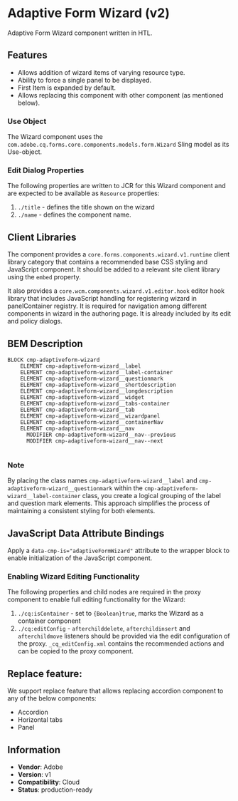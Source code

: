 <!--
Copyright 2023 Adobe

Licensed under the Apache License, Version 2.0 (the "License");
you may not use this file except in compliance with the License.
You may obtain a copy of the License at

    http://www.apache.org/licenses/LICENSE-2.0

Unless required by applicable law or agreed to in writing, software
distributed under the License is distributed on an "AS IS" BASIS,
WITHOUT WARRANTIES OR CONDITIONS OF ANY KIND, either express or implied.
See the License for the specific language governing permissions and
limitations under the License.
-->
Adaptive Form Wizard (v2)
====
Adaptive Form Wizard component written in HTL.

## Features

* Allows addition of wizard items of varying resource type.
* Ability to force a single panel to be displayed.
* First Item is expanded by default.
* Allows replacing this component with other component (as mentioned below).

### Use Object
The Wizard component uses the `com.adobe.cq.forms.core.components.models.form.Wizard` Sling model as its Use-object.

### Edit Dialog Properties
The following properties are written to JCR for this Wizard component and are expected to be available as `Resource` properties:

1. `./title` - defines the title shown on the wizard
2. `./name` - defines the component name.

## Client Libraries
The component provides a `core.forms.components.wizard.v1.runtime` client library category that contains a recommended base
CSS styling and JavaScript component. It should be added to a relevant site client library using the `embed` property.

It also provides a `core.wcm.components.wizard.v1.editor.hook` editor hook library  that includes JavaScript
handling for registering wizard in panelContainer registry. It is required for navigation among different components in wizard in the authoring page. 
It is already included by its edit and policy dialogs.


## BEM Description
```
BLOCK cmp-adaptiveform-wizard
    ELEMENT cmp-adaptiveform-wizard__label
    ELEMENT cmp-adaptiveform-wizard__label-container
    ELEMENT cmp-adaptiveform-wizard__questionmark
    ELEMENT cmp-adaptiveform-wizard__shortdescription
    ELEMENT cmp-adaptiveform-wizard__longdescription
    ELEMENT cmp-adaptiveform-wizard__widget
    ELEMENT cmp-adaptiveform-wizard__tabs-container
    ELEMENT cmp-adaptiveform-wizard__tab
    ELEMENT cmp-adaptiveform-wizard__wizardpanel
    ELEMENT cmp-adaptiveform-wizard__containerNav
    ELEMENT cmp-adaptiveform-wizard__nav 
      MODIFIER cmp-adaptiveform-wizard__nav--previous
      MODIFIER cmp-adaptiveform-wizard__nav--next
    
```

### Note
By placing the class names `cmp-adaptiveform-wizard__label` and `cmp-adaptiveform-wizard__questionmark` within the `cmp-adaptiveform-wizard__label-container` class, you create a logical grouping of the label and question mark elements. This approach simplifies the process of maintaining a consistent styling for both elements.

## JavaScript Data Attribute Bindings
Apply a `data-cmp-is="adaptiveFormWizard"` attribute to the wrapper block to enable initialization of the JavaScript component.


### Enabling Wizard Editing Functionality
The following properties and child nodes are required in the proxy component to enable full editing functionality for the Wizard:

1. `./cq:isContainer` - set to `{Boolean}true`, marks the Wizard as a container component
2. `./cq:editConfig` - `afterchilddelete`, `afterchildinsert` and `afterchildmove` listeners should be provided via
the edit configuration of the proxy. `_cq_editConfig.xml` contains the recommended actions and can be copied to the proxy component.

## Replace feature:
We support replace feature that allows replacing accordion component to any of the below components:

* Accordion
* Horizontal tabs
* Panel

## Information
* **Vendor**: Adobe
* **Version**: v1
* **Compatibility**: Cloud
* **Status**: production-ready